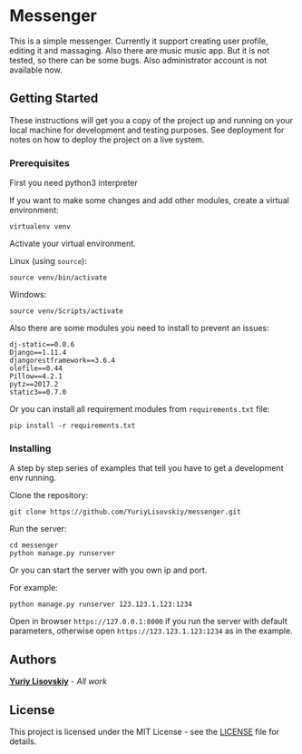 # Messenger

This is a simple messenger. Currently it support creating user profile, editing it and massaging. Also there are music music app. But it is not tested, so there can be some bugs.
Also administrator account is not available now. 

## Getting Started

These instructions will get you a copy of the project up and running on your local machine for development and testing purposes. See deployment for notes on how to deploy the project on a live system.

### Prerequisites

First you need python3 interpreter

If you want to make some changes and add other modules, create a virtual environment:

```
virtualenv venv
```

Activate your virtual environment.

Linux (using `source`):

```
source venv/bin/activate
```

Windows:

```
source venv/Scripts/activate
```

Also there are some modules you need to install to prevent an issues:

```
dj-static==0.0.6
Django==1.11.4
djangorestframework==3.6.4
olefile==0.44
Pillow==4.2.1
pytz==2017.2
static3==0.7.0
```

Or you can install all requirement modules from `requirements.txt` file:
```
pip install -r requirements.txt
```

### Installing

A step by step series of examples that tell you have to get a development env running.

Clone the repository:
```
git clone https://github.com/YuriyLisovskiy/messenger.git
```
Run the server: 
```
cd messenger
python manage.py runserver
```
Or you can start the server with you own ip and port.

For example: 
```
python manage.py runserver 123.123.1.123:1234
```
Open in browser `https://127.0.0.1:8000` if you run the server with default parameters, otherwise open `https://123.123.1.123:1234` as in the example.

## Authors

**[Yuriy Lisovskiy](https://github.com/YuriyLisovskiy)** - *All work*


## License

This project is licensed under the MIT License - see the [LICENSE](LICENSE) file for details.
